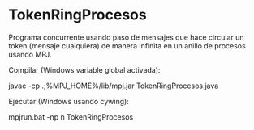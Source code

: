 # TokenRingProcesos
Programa concurrente usando paso de mensajes que hace circular un token (mensaje cualquiera) de manera infinita en un anillo de procesos usando MPJ.

Compilar (Windows variable global activada):

 javac -cp .;%MPJ_HOME%/lib/mpj.jar TokenRingProcesos.java
 
Ejecutar (Windows usando cywing):

 mpjrun.bat -np n TokenRingProcesos
